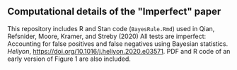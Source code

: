 ## Computational details of the "Imperfect" paper

This repository includes R and Stan code (`BayesRule.Rmd`) used in Qian, Refsnider, Moore, Kramer, and Streby (2020) All tests are imperfect: Accounting for false positives and false negatives using Bayesian statistics. *Heliyon*, https://doi.org/10.1016/j.heliyon.2020.e03571. PDF and R code of an early version of Figure 1 are also included.
